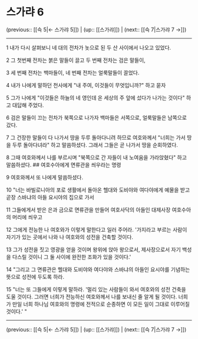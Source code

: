 # 스가랴 6

(previous:: [[슥 5|← 스가랴 5]]) | (up:: [[스가랴]]) | (next:: [[슥 7|스가랴 7 →]])

***




1 
내가 다시 살펴보니 네 대의 전차가 놋으로 된 두 산 사이에서 나오고 있었다. 



2 
그 첫번째 전차는 붉은 말들이 끌고 두 번째 전차는 검은 말들이, 



3 
세 번째 전차는 백마들이, 네 번째 전차는 얼룩말들이 끌었다. 



4 
내가 나에게 말하던 천사에게 "내 주여, 이것들이 무엇입니까?" 하고 묻자 



5 
그가 나에게 "이것들은 하늘의 네 영인데 온 세상의 주 앞에 섰다가 나가는 것이다" 하고 대답해 주었다. 



6 
검은 말들이 끄는 전차가 북쪽으로 나가자 백마들은 서쪽으로, 얼룩말들은 남쪽으로 갔다. 



7 
그 건장한 말들이 다 나가서 땅을 두루 돌아다니려 하므로 여호와께서 "너희는 가서 땅을 두루 돌아다녀라" 하고 말씀하셨다. 그래서 그들은 곧 나가서 땅을 순회하였다. 



8 
그때 여호와께서 나를 부르시며 "북쪽으로 간 자들이 내 노여움을 가라앉혔다" 하고 말씀하셨다. ## 여호수아에게 면류관을 씌우라는 명령 



9 
여호와께서 또 나에게 말씀하셨다. 



10 
"너는 바빌로니아의 포로 생활에서 돌아온 헬대와 도비야와 여다야에게 예물을 받고 곧장 스바냐의 아들 요시야의 집으로 가서 



11 
그들에게서 받은 은과 금으로 면류관을 만들어 여호사닥의 아들인 대제사장 여호수아의 머리에 씌우고 



12 
그에게 전능한 나 여호와가 이렇게 말한다고 일러 주어라. '가지라고 부르는 사람이 자기가 있는 곳에서 나와 나 여호와의 성전을 건축할 것이다. 



13 
그가 성전을 짓고 영광을 얻을 것이며 왕위에 앉아 왕으로서, 제사장으로서 자기 백성을 다스릴 것이니 그 둘 사이에 완전한 조화가 있을 것이다.' 



14 
"그리고 그 면류관은 헬대와 도비야와 여다야와 스바냐의 아들인 요시야를 기념하는 뜻으로 성전에 두도록 하라. 



15 
"너는 또 그들에게 이렇게 말하라. '멀리 있는 사람들이 와서 여호와의 성전 건축을 도울 것이다. 그러면 너희가 전능하신 여호와께서 나를 보내신 줄 알게 될 것이다. 너희가 만일 너희 하나님 여호와의 명령에 전적으로 순종하면 이 모든 일이 그대로 이루어질 것이다.' "

***

(previous:: [[슥 5|← 스가랴 5]]) | (up:: [[스가랴]]) | (next:: [[슥 7|스가랴 7 →]])
